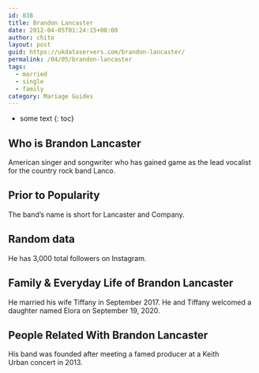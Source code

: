 ```yaml
---
id: 838
title: Brandon Lancaster
date: 2012-04-05T01:24:15+00:00
author: chito
layout: post
guid: https://ukdataservers.com/brandon-lancaster/
permalink: /04/05/brandon-lancaster  
tags:
  - married
  - single
  - family
category: Mariage Guides
---
```


* some text
{: toc}


## Who is  Brandon Lancaster
                  
                  
                  
American singer and songwriter who has gained game as the lead vocalist for the country rock band Lanco.
                  
                
                
                
## Prior to Popularity 
                  
                  
                  
The band&#8217;s name is short for Lancaster and Company.
                  
                
                
                
## Random data 
                  
                  
                  
He has 3,000 total followers on Instagram.
                  
                
                
                
## Family & Everyday Life of Brandon Lancaster
                  
                  
                  
He married his wife Tiffany in September 2017. He and Tiffany welcomed a daughter named Elora on September 19, 2020. 
                  
                
                
                
## People Related With  Brandon Lancaster
                  
                  
                  
His band was founded after meeting a famed producer at a Keith Urban concert in 2013.
                  
                
              
            
          
          
          
    
    
  
